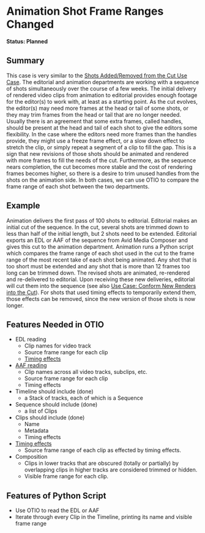 # Animation Shot Frame Ranges Changed

**Status: Planned**

## Summary

This case is very similar to the
<a href="../use-cases/shots-added-removed-from-cut.html" target="_blank">Shots Added/Removed from the Cut Use Case</a>.
The editorial and animation departments are working with a sequence of shots simultaneously over the course of a few
weeks. The initial delivery of rendered video clips from animation to editorial provides enough footage for the
editor(s) to work with, at least as a starting point. As the cut evolves, the editor(s) may need more frames at the
head or tail of some shots, or they may trim frames from the head or tail that are no longer needed. Usually there is
an agreement that some extra frames, called handles, should be present at the head and tail of each shot to give the
editors some flexibility. In the case where the editors need more frames than the handles provide, they might use a
freeze frame effect, or a slow down effect to stretch the clip, or simply repeat a segment of a clip to fill the gap.
This is a sign that new revisions of those shots should be animated and rendered with more frames to fill the needs of
the cut. Furthermore, as the sequence nears completion, the cut becomes more stable and the cost of rendering frames
becomes higher, so there is a desire to trim unused handles from the shots on the animation side. In both cases, we
can use OTIO to compare the frame range of each shot between the two departments.

## Example
Animation delivers the first pass of 100 shots to editorial. Editorial makes an initial cut of the sequence. In the cut,
several shots are trimmed down to less than half of the initial length, but 2 shots need to be extended. Editorial
exports an EDL or AAF of the sequence from Avid Media Composer and gives this cut to the animation department. Animation
runs a Python script which compares the frame range of each shot used in the cut to the frame range of the most recent
take of each shot being animated. Any shot that is too short must be extended and any shot that is more than 12 frames
too long can be trimmed down. The revised shots are animated, re-rendered and re-delivered to editorial. Upon receiving
these new deliveries, editorial will cut them into the sequence (see also
<a href="../use-cases/conform-new-renders-into-cut.html" target="_blank">Use Case: Conform New Renders into the Cut</a>).
For shots that used timing effects to temporarily extend them, those effects can be removed, since the new version of
those shots is now longer.

## Features Needed in OTIO

- EDL reading
    - Clip names for video track
    - Source frame range for each clip
    - <a href="https://github.com/AcademySoftwareFoundation/OpenTimelineIO/issues/39" target="_blank">Timing effects</a>
- <a href="https://github.com/AcademySoftwareFoundation/OpenTimelineIO/issues/1" target="_blank">AAF reading</a>
    - Clip names across all video tracks, subclips, etc.
    - Source frame range for each clip
    - Timing effects
- Timeline should include (done)
    -  a Stack of tracks, each of which is a Sequence
- Sequence should include (done)
    - a list of Clips
- Clips should include (done)
    - Name
    - Metadata
    - Timing effects
- <a href="https://github.com/AcademySoftwareFoundation/OpenTimelineIO/issues/39" target="_blank">Timing effects</a>
    - Source frame range of each clip as effected by timing effects.
- Composition
    - Clips in lower tracks that are obscured (totally or partially) by overlapping clips in higher tracks are considered trimmed or hidden.
    - Visible frame range for each clip.

## Features of Python Script

- Use OTIO to read the EDL or AAF
- Iterate through every Clip in the Timeline, printing its name and visible frame range